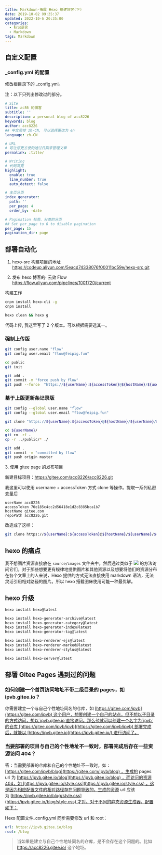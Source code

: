 ```yaml
---
title: Markdown-拓展 Hexo 搭建博客(下)
date: 2019-10-02 09:35:37
updated: 2022-10-6 20:35:00
categories:
  - 标记语言
  - Markdown
tags: Markdown
---
```


## 自定义配置

### _config.yml 的配置

修改根目录下的 _config.yml。

注：以下只列出修改过的部分。

```yaml
# Site
title: ac86 的博客
subtitle: ''
description: a personal blog of acc8226
keywords: blog
author: acc8226
## 中文简体 zh-CN, 可以选择更改为 en
language: zh-CN

# URL
# 可让您更方便的通过日期来管理文章
permalink: :title/

# Writing
# 代码高亮
highlight:
  enable: true
  line_number: true
  auto_detect: false

# 主页分页
index_generator:
  path: ''
  per_page: 4
  order_by: -date

# Pagination 标签、分类的分页
## Set per_page to 0 to disable pagination
per_page: 15
pagination_dir: page
```

## 部署自动化

1. hexo-src 构建项目的地址
<https://codeup.aliyun.com/5eacd74338076f00011bc59e/hexo-src.git>

2. 发布 hexo 博客的· 云效 Flow
<https://flow.aliyun.com/pipelines/1001720/current>

构建工作

```sh
cnpm install hexo-cli -g
cnpm install

hexo clean && hexo g
```

代码上传, 我这里写了 2 个版本。可以根据需要选其一。

<!-- more -->

### 强制上传版

```sh
git config user.name "flow"
git config user.email "flow@feipig.fun"

cd public
git init

git add .
git commit -m "force push by flow"
git push --force  "https://${userName}:${accessToken}@${hostName}/${userName}/${repoPath}" master
```

### 基于上版更新条记录版

```sh
git config --global user.name "flow"
git config --global user.email "flow@feipig.fun"

git clone "https://${userName}:${accessToken}@${hostName}/${userName}/${repoPath}"

cd ${userName}/
git rm -rf .
cp -r ../public/* ./

git add .
git commit -m "committed by flow"
git push origin master
```

3\. 使用 gitee page 的发布项目

新建目标项目：<https://gitee.com/acc8226/acc8226.git>

我这里可以使用 username + accessToken 方式 clone 等操作。提取一系列私密变量后

```text
userName acc8226
accessToken 70e185c4cc2d56418e1d2c8385bca1b7
hostName gitee.com
repoPath acc8226.git
```

改造成了这样：

```sh
git clone https://${userName}:${accessToken}@${hostName}/${userName}/${repoPath}
```

## hexo 的痛点

我不想图片资源直接放在 `source/images` 文件夹中。然后通过类似于 ![](/images/image.jpg) 的方法访问它们。对于那些想要更有规律地提供图片和其他资源以及想要将他们的资源分布在各个文章上的人来说，Hexo 提供的方式无法直接使用 markdown 语法，无法灵活引用相对路径的图片。所以 hexo 搭载图床使用可能一种最优解。

## hexo 升级

```sh
hexo install hexo@latest

hexo install hexo-generator-archive@latest
hexo install hexo-generator-category@latest
hexo install hexo-generator-index@latest
hexo install hexo-generator-tag@latest

hexo install hexo-renderer-ejs@latest
hexo install hexo-renderer-marked@latest
hexo install hexo-renderer-stylus@latest

hexo install hexo-server@latest
```

## 部署 Gitee Pages 遇到过的问题

### 如何创建一个首页访问地址不带二级目录的 pages，如 ipvb.gitee.io？

你需要建立一个与自己个性地址同名的仓库，如 [https://gitee.com/ipvb](https://gitee.com/ipvb) 这个用户，想要创建一个自己的站点，但不想以子目录的方式访问，想以`ipvb.gitee.io`直接访问，那么他就可以创建一个名字为`ipvb`的仓库 [https://gitee.com/ipvb/ipvb](https://gitee.com/ipvb/ipvb) 部署完成后，就能以 [https://ipvb.gitee.io](https://ipvb.gitee.io/) 进行访问了。

### 当要部署的项目与自己的个性地址不一致时，部署完成后存在一些资源访问 404？

答：当需要部署的仓库和自己的个性地址不一致时，如：[https://gitee.com/ipvb/blog](https://gitee.com/ipvb/blog) ，生成的 pages url 为 [https://ipvb.gitee.io/blog](https://ipvb.gitee.io/blog) ，而访问的资源404，如 [https://ipvb.gitee.io/style.css](https://ipvb.gitee.io/style.css) 。这是因为相应配置文件的相对路径存在问题导致的，生成的资源 url 应该为 [https://ipvb.gitee.io/blog/style.css](https://ipvb.gitee.io/blog/style.css) 才对。对于不同的静态资源生成器，配置如下：

Hexo 配置文件_config.yml 同步需要修改 url 和 root：

```yml
url: https://ipvb.gitee.io/blog
root: /blog
```

> 当如果是建立与自己个性地址同名的仓库，是不会存在这个问题的。比如 <https://acc8226.gitee.io/> 这个地址。
